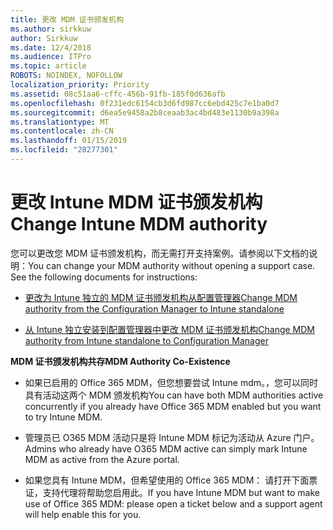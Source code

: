 ```yaml
---
title: 更改 MDM 证书颁发机构
ms.author: sirkkuw
author: Sirkkuw
ms.date: 12/4/2018
ms.audience: ITPro
ms.topic: article
ROBOTS: NOINDEX, NOFOLLOW
localization_priority: Priority
ms.assetid: 08c51aa6-cffc-456b-91fb-185f0d636afb
ms.openlocfilehash: 0f231edc6154cb3d6fd987cc6ebd425c7e1ba0d7
ms.sourcegitcommit: d6ea5e9458a2b8ceaab3ac4bd483e1130b9a398a
ms.translationtype: MT
ms.contentlocale: zh-CN
ms.lasthandoff: 01/15/2019
ms.locfileid: "28277301"
---
```

# <a name="change-intune-mdm-authority"></a><span data-ttu-id="d26d4-102">更改 Intune MDM 证书颁发机构</span><span class="sxs-lookup"><span data-stu-id="d26d4-102">Change Intune MDM authority</span></span>

<span data-ttu-id="d26d4-p101">您可以更改您 MDM 证书颁发机构，而无需打开支持案例。请参阅以下文档的说明：</span><span class="sxs-lookup"><span data-stu-id="d26d4-p101">You can change your MDM authority without opening a support case. See the following documents for instructions:</span></span>
  
- [<span data-ttu-id="d26d4-105">更改为 Intune 独立的 MDM 证书颁发机构从配置管理器</span><span class="sxs-lookup"><span data-stu-id="d26d4-105">Change MDM authority from the Configuration Manager to Intune standalone</span></span>](https://docs.microsoft.com/sccm/mdm/deploy-use/migrate-change-mdm-authority)
    
- [<span data-ttu-id="d26d4-106">从 Intune 独立安装到配置管理器中更改 MDM 证书颁发机构</span><span class="sxs-lookup"><span data-stu-id="d26d4-106">Change MDM authority from Intune standalone to Configuration Manager</span></span>](https://docs.microsoft.com/sccm/mdm/deploy-use/change-mdm-authority)
    
 <span data-ttu-id="d26d4-107">**MDM 证书颁发机构共存**</span><span class="sxs-lookup"><span data-stu-id="d26d4-107">**MDM Authority Co-Existence**</span></span>
  
- <span data-ttu-id="d26d4-108">如果已启用的 Office 365 MDM，但您想要尝试 Intune mdm。，您可以同时具有活动这两个 MDM 颁发机构</span><span class="sxs-lookup"><span data-stu-id="d26d4-108">You can have both MDM authorities active concurrently if you already have Office 365 MDM enabled but you want to try Intune MDM.</span></span>
    
- <span data-ttu-id="d26d4-109">管理员已 O365 MDM 活动只是将 Intune MDM 标记为活动从 Azure 门户。</span><span class="sxs-lookup"><span data-stu-id="d26d4-109">Admins who already have O365 MDM active can simply mark Intune MDM as active from the Azure portal.</span></span>
    
- <span data-ttu-id="d26d4-110">如果您具有 Intune MDM，但希望使用的 Office 365 MDM： 请打开下面票证，支持代理将帮助您启用此。</span><span class="sxs-lookup"><span data-stu-id="d26d4-110">If you have Intune MDM but want to make use of Office 365 MDM: please open a ticket below and a support agent will help enable this for you.</span></span>
    

